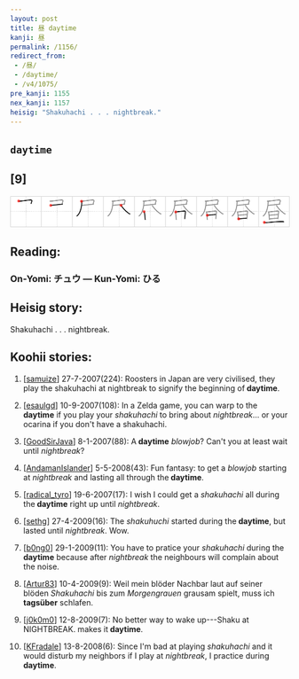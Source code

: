 ```yaml
---
layout: post
title: 昼 daytime
kanji: 昼
permalink: /1156/
redirect_from:
 - /昼/
 - /daytime/
 - /v4/1075/
pre_kanji: 1155
nex_kanji: 1157
heisig: "Shakuhachi . . . nightbreak."
---
```


## `daytime`

## [9]

<div class="stroke"><img src="../images/E698BC.png" /></div>

## Reading:

### On-Yomi: チュウ &mdash; Kun-Yomi: ひる

## Heisig story:

Shakuhachi . . . nightbreak.

## Koohii stories:

1) [<a href="http://kanji.koohii.com/profile/samuize">samuize</a>] 27-7-2007(224): Roosters in Japan are very civilised, they play the shakuhachi at nightbreak to signify the beginning of<strong> daytime</strong>.

2) [<a href="http://kanji.koohii.com/profile/esaulgd">esaulgd</a>] 10-9-2007(108): In a Zelda game, you can warp to the <strong>daytime</strong> if you play your <em>shakuhachi</em> to bring about <em>nightbreak</em>... or your ocarina if you don&#039;t have a shakuhachi.

3) [<a href="http://kanji.koohii.com/profile/GoodSirJava">GoodSirJava</a>] 8-1-2007(88): A<strong> daytime</strong> <em>blowjob</em>? Can&#039;t you at least wait until <em>nightbreak</em>?

4) [<a href="http://kanji.koohii.com/profile/AndamanIslander">AndamanIslander</a>] 5-5-2008(43): Fun fantasy: to get a <em>blowjob</em> starting at <em>nightbreak</em> and lasting all through the<strong> daytime</strong>.

5) [<a href="http://kanji.koohii.com/profile/radical_tyro">radical_tyro</a>] 19-6-2007(17): I wish I could get a <em>shakuhachi</em> all during the<strong> daytime</strong> right up until <em>nightbreak</em>.

6) [<a href="http://kanji.koohii.com/profile/sethg">sethg</a>] 27-4-2009(16): The <em>shakuhuchi</em> started during the<strong> daytime</strong>, but lasted until <em>nightbreak</em>. Wow.

7) [<a href="http://kanji.koohii.com/profile/b0ng0">b0ng0</a>] 29-1-2009(11): You have to pratice your <em>shakuhachi</em> during the<strong> daytime</strong> because after <em>nightbreak</em> the neighbours will complain about the noise.

8) [<a href="http://kanji.koohii.com/profile/Artur83">Artur83</a>] 10-4-2009(9): Weil mein blöder Nachbar laut auf seiner blöden <em>Shakuhachi</em> bis zum <em>Morgengrauen</em> grausam spielt, muss ich <strong>tagsüber</strong> schlafen.

9) [<a href="http://kanji.koohii.com/profile/j0k0m0">j0k0m0</a>] 12-8-2009(7): No better way to wake up---Shaku at NIGHTBREAK. makes it<strong> daytime</strong>.

10) [<a href="http://kanji.koohii.com/profile/KFradale">KFradale</a>] 13-8-2008(6): Since I&#039;m bad at playing <em>shakuhachi</em> and it would disturb my neighbors if I play at <em>nightbreak</em>, I practice during<strong> daytime</strong>.
